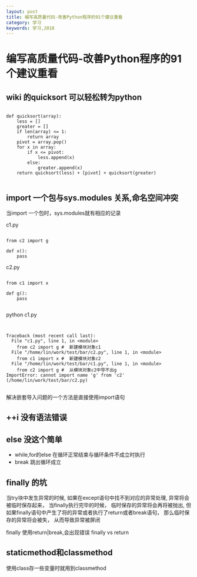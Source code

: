 ```yaml
---
layout: post
title: 编写高质量代码-改善Python程序的91个建议重看
category: 学习
keywords: 学习,2018
---
```



# 编写高质量代码-改善Python程序的91个建议重看


## wiki 的quicksort 可以轻松转为python

```

def quicksort(array):
    less = []
    greater = []
    if len(array) <= 1:
        return array
    pivot = array.pop()
    for x in array:
        if x <= pivot:
            less.append(x)
        else:
            greater.append(x)
    return quicksort(less) + [pivot] + quicksort(greater)


```


## import 一个包与sys.modules 关系,命名空间冲突

当import 一个包时，sys.modules就有相应的记录


c1.py

```

from c2 import g

def x():
    pass

```

c2.py

```

from c1 import x

def g():
    pass


```

python c1.py


```


Traceback (most recent call last):
  File "c1.py", line 1, in <module>
    from c2 import g #  新建模块对象c1
  File "/home/lin/work/test/bar/c2.py", line 1, in <module>
    from c1 import x #  新建模块对象c2
  File "/home/lin/work/test/bar/c1.py", line 1, in <module>
    from c2 import g #  从模块对象c2中导不出g
ImportError: cannot import name 'g' from 'c2' (/home/lin/work/test/bar/c2.py)


```


解决嵌套导入问题的一个方法是直接使用import语句



## ++i 没有语法错误


## else 没这个简单

+ while,for的else 在循环正常结束与循环条件不成立时执行
+ break 跳出循环成立


## finally 的坑 

当try块中发生异常的时候,
如果在except语句中找不到对应的异常处理,
异常将会被临时保存起来，
当finally执行完毕的时候，
临时保存的异常将会再将被抛出,
但如果finally语句中产生了将的异常或者执行了return或者break语句，
那么临时保存的异常将会被失，
从而导致异常被屏闭

finally 使用return|break,会出现错误
finally vs return


## staticmethod和classmethod

使用class存一些变量时就用到classmethod
